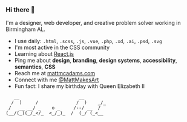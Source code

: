 ### Hi there 👋

I'm a designer, web developer, and creative problem solver working in Birmingham AL.

- I use daily: `.html`, `.scss`, `.js`, `.vue`, `.php`, `.xd`, `.ai`, `.psd`, `.svg`
- I'm most active in the CSS community
- Learning about [React.js](https://reactjs.org/)
- Ping me about **design**, **branding**, **design systems**, **accessibility**, **semantics**, **CSS**
- Reach me at [mattmcadams.com](https://www.mattmcadams.com/)
- Connect with me [@MattMakesArt](https://twitter.com/mattmakesart)
- Fun fact: I share my birthday with Queen Elizabeth II

```
   __                      __
  /  )     /              /  )    _/_
 /   __ __/ _    o _     /--/ __  /
(__/(_)(_/_</_  <_/_)_  /  (_/ (_<__

```
